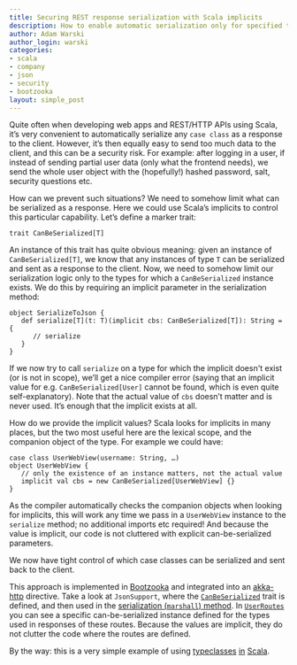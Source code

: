 ```yaml
---
title: Securing REST response serialization with Scala implicits
description: How to enable automatic serialization only for specified types
author: Adam Warski
author_login: warski
categories:
- scala
- company
- json
- security
- bootzooka
layout: simple_post
---
```


Quite often when developing web apps and REST/HTTP APIs using Scala, it’s very convenient to automatically serialize any `case class` as a response to the client. However, it’s then equally easy to send too much data to the client, and this can be a security risk. For example: after logging in a user, if instead of sending partial user data (only what the frontend needs), we send the whole user object with the (hopefully!) hashed password, salt, security questions etc.

How can we prevent such situations? We need to somehow limit what can be serialized as a response. Here we could use Scala’s implicits to control this particular capability. Let’s define a marker trait:

```
trait CanBeSerialized[T]
```

An instance of this trait has quite obvious meaning: given an instance of `CanBeSerialized[T]`, we know that any instances of type `T` can be serialized and sent as a response to the client. Now, we need to somehow limit our serialization logic only to the types for which a `CanBeSerialized` instance exists. We do this by requiring an implicit parameter in the serialization method:

```
object SerializeToJson {
   def serialize[T](t: T)(implicit cbs: CanBeSerialized[T]): String = {
      // serialize
   }
}
```

If we now try to call `serialize` on a type for which the implicit doesn't exist (or is not in scope), we’ll get a nice compiler error (saying that an implicit value for e.g. `CanBeSerialized[User]` cannot be found, which is even quite self-explanatory). Note that the actual value of `cbs` doesn’t matter and is never used. It’s enough that the implicit exists at all.

How do we provide the implicit values? Scala looks for implicits in many places, but the two most useful here are the lexical scope, and the companion object of the type. For example we could have:

```
case class UserWebView(username: String, …)
object UserWebView {
   // only the existence of an instance matters, not the actual value
   implicit val cbs = new CanBeSerialized[UserWebView] {}
}
```

As the compiler automatically checks the companion objects when looking for implicits, this will work any time we pass in a `UserWebView` instance to the `serialize` method; no additional imports etc required! And because the value is implicit, our code is not cluttered with explicit can-be-serialized parameters.

We now have tight control of which case classes can be serialized and sent back to the client.

This approach is implemented in [Bootzooka](http://softwaremill.github.io/bootzooka/) and integrated into an [akka-http](http://akka.io/docs/) directive. Take a look at `JsonSupport`, where the [`CanBeSerialized`](https://github.com/softwaremill/bootzooka/blob/master/backend/src/main/scala/com/softwaremill/bootzooka/utils/http/RoutesSupport.scala#L49-L60) trait is defined, and then used in the [serialization (`marshall`) method](https://github.com/softwaremill/bootzooka/blob/master/backend/src/main/scala/com/softwaremill/bootzooka/utils/http/RoutesSupport.scala#L43-L47). In [`UserRoutes`](https://github.com/softwaremill/bootzooka/blob/master/backend/src/main/scala/com/softwaremill/bootzooka/user/UsersRoutes.scala#L19) you can see a specific can-be-serialized instance defined for the types used in responses of these routes. Because the values are implicit, they do not clutter the code where the routes are defined.

By the way: this is a very simple example of using [typeclasses](http://debasishg.blogspot.com/2010/06/scala-implicits-type-classes-here-i.html) [in](http://danielwestheide.com/blog/2013/02/06/the-neophytes-guide-to-scala-part-12-type-classes.html) [Scala](http://eed3si9n.com/learning-scalaz/a+Yes-No+typeclass.html).
